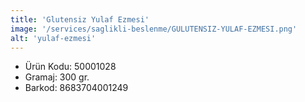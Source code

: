 ```yaml
---
title: 'Glutensiz Yulaf Ezmesi'
image: '/services/saglikli-beslenme/GULUTENSIZ-YULAF-EZMESI.png'
alt: 'yulaf-ezmesi'
---
```


* Ürün Kodu: 50001028 
* Gramaj: 300 gr. 
* Barkod: 8683704001249